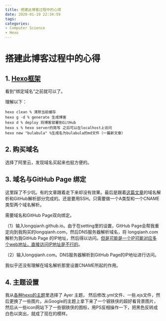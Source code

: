 ```yaml
---
title: 搭建此博客过程中的心得
date: 2020-01-19 22:34:59
tags:
categories:
- Computer Science
- Hexo
---
```


# 搭建此博客过程中的心得

## 1. [Hexo框架](https://zhuanlan.zhihu.com/p/26625249)

看到“绑定域名”之前就可以了。

理解以下：

```php+HTML
hexo clean % 清除当前缓存
hexo g -d % generate 生成博客
hexo d % deploy 将博客部署到GitHub
hexo s % hexo server的简写 之后可以在localhost上访问
hexo new "bulabula" %生成名为bulabula的md文件（一篇新文章）
```



## 2. 购买域名

选择了阿里云，发现域名买起来也挺方便的。

 <!--more-->

## 3. 域名与GitHub Page 绑定

这里踩了不少坑。有的文章跟着走下来却没有效果。最后是跟着[这篇文章](https://cloud.tencent.com/developer/article/1037114)的域名解析和GitHub解析部分完成的。还是要用SSH。只需要做一个A类型和一个CNAME类型两个域名解析。

需要域名和GitHub Page双向绑定。

（1）输入longqianh.github.io。由于在setting里的设置，GitHub Page会帮我重定向到我购买的longqianh.com，然后DNS服务器解析域名，将 longqianh.com 解析为我GitHub Page 的IP地址，然后得以访问。[但是可能是一个IP可能对应多个web地址，直接访问IP地址是不行的](https://blog.csdn.net/gui951753/article/details/83070180)。

（2）输入longqianh.com。DNS服务器解析到GitHub Page的IP地址进行访问。



我似乎还没有理解在域名解析那里设置CNAME所起的作用。







## 4. 主题设置

我从[各种hexo的主题](https://hexo.io/themes/)里选择了 Ayer 主题， 然后修改.yml文件、一些.ejs文件，然后更换了一些图片。从Google的主题上拿下来了一个钢铁侠的超好看背景图片，然后从一些icon网站下了一些钢铁侠的图标，用PS反相操作一下，把黑色反转成白色以突出，就成了现在的模样。